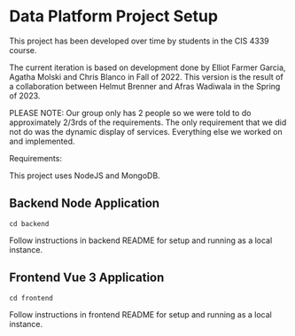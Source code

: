 # Data Platform Project Setup

This project has been developed over time by students in the CIS 4339 course.

The current iteration is based on development done by Elliot Farmer Garcia, Agatha	Molski and Chris	Blanco in Fall of 2022.
This version is the result of a collaboration between Helmut Brenner and Afras Wadiwala in the Spring of 2023.

PLEASE NOTE: Our group only has 2 people so we were told to do approximately 2/3rds of the requirements. The only requirement that we did not do 
was the dynamic display of services. Everything else we worked on and implemented.

Requirements:

This project uses NodeJS and MongoDB.

## Backend Node Application
```
cd backend
```
Follow instructions in backend README for setup and running as a local instance.

## Frontend Vue 3 Application
```
cd frontend
```
Follow instructions in frontend README for setup and running as a local instance.


